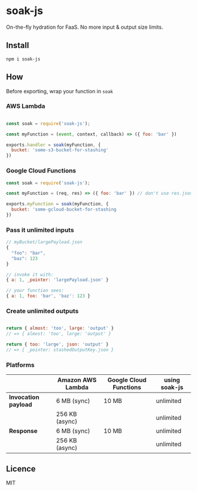 # soak-js

On-the-fly hydration for FaaS. No more input & output size limits.

## Install
```shell
npm i soak-js
```

## How

Before exporting, wrap your function in `soak`

### AWS Lambda

```js

const soak = require('soak-js');

const myFunction = (event, context, callback) => ({ foo: 'bar' })

exports.handler = soak(myFunction, {
  bucket: 'some-s3-bucket-for-stashing'
})
```

### Google Cloud Functions

```js
const soak = require('soak-js');

const myFunction = (req, res) => ({ foo: 'bar' }) // don't use res.json()

exports.myFunction = soak(myFunction, {
  bucket: 'some-gcloud-bucket-for-stashing
})
```
### Pass it unlimited inputs

```js
// myBucket/largePayload.json
{ 
  "foo": "bar",
  "baz": 123
}
```

```js
// invoke it with:
{ a: 1, _pointer: 'largePayload.json' }

// your function sees:
{ a: 1, foo: 'bar', 'baz': 123 }

```

### Create unlimited outputs

```js

return { almost: 'too', large: 'output' }
// => { almost: 'too', large: 'output' }

return { too: 'large', json: 'output' }
// => { _pointer: stashedOutputKey.json }
```

### Platforms


|   | Amazon AWS Lambda  |  Google Cloud Functions  |  using soak-js  |
|---|---|---|---|
| **Invocation payload**  | 6 MB (sync)  | 10 MB  | unlimited  |
|                     | 256 KB (async)  | | unlimited  |
| **Response**  | 6 MB (sync)  | 10 MB  | unlimited  |
|                     | 256 KB (async)  |   | unlimited  |


## Licence

MIT